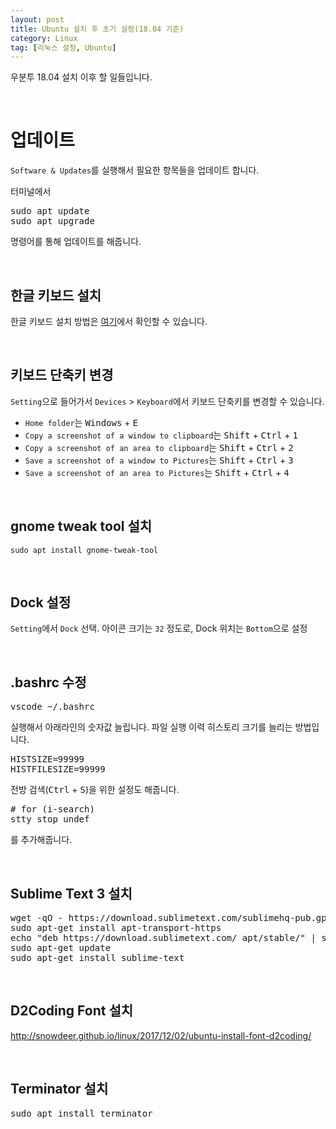 ```yaml
---
layout: post
title: Ubuntu 설치 후 초기 설정(18.04 기준)
category: Linux
tag: [리눅스 설정, Ubuntu]
---
```


우분투 18.04 설치 이후 할 일들입니다.

<br>

# 업데이트

 `Software & Updates`를 실행해서 필요한 항목들을 업데이트 합니다. 

터미널에서

<pre class="prettyprint">
sudo apt update
sudo apt upgrade
</pre>

명령어를 통해 업데이트를 해줍니다.

<br>

## 한글 키보드 설치

한글 키보드 설치 방법은 [여기](/linux/2018/07/12/ubuntu-18p04-install-korean-keyboard/)에서 확인할 수 있습니다.

<br>

## 키보드 단축키 변경

`Setting`으로 들어가서 `Devices` > `Keyboard`에서 키보드 단축키를 변경할 수 있습니다.

* `Home folder`는 <kbd>Windows</kbd> + <kbd>E</kbd>
* `Copy a screenshot of a window to clipboard`는 <kbd>Shift</kbd> + <kbd>Ctrl</kbd> + <kbd>1</kbd>
* `Copy a screenshot of an area to clipboard`는 <kbd>Shift</kbd> + <kbd>Ctrl</kbd> + <kbd>2</kbd>
* `Save a screenshot of a window to Pictures`는 <kbd>Shift</kbd> + <kbd>Ctrl</kbd> + <kbd>3</kbd>
* `Save a screenshot of an area to Pictures`는 <kbd>Shift</kbd> + <kbd>Ctrl</kbd> + <kbd>4</kbd>

<br>

## gnome tweak tool 설치

~~~
sudo apt install gnome-tweak-tool
~~~

<br>

## Dock 설정

`Setting`에서 `Dock` 선택. 아이콘 크기는 `32` 정도로, Dock 위치는 `Bottom`으로 설정

<br>

## .bashrc 수정

<pre class="prettyprint">
vscode ~/.bashrc
</pre>

실행해서 아래라인의 숫자값 늘립니다. 파일 실행 이력 히스토리 크기를 늘리는 방법입니다.

<pre class="prettyprint">
HISTSIZE=99999
HISTFILESIZE=99999
</pre>

전방 검색(<kbd>Ctrl</kbd> + <kbd>S</kbd>)을 위한 설정도 해줍니다.

<pre class="prettyprint">
# for (i-search)
stty stop undef
</pre>

를 추가해줍니다.

<br>

## Sublime Text 3 설치

<pre class="prettyprint">
wget -qO - https://download.sublimetext.com/sublimehq-pub.gpg | sudo apt-key add -
sudo apt-get install apt-transport-https
echo "deb https://download.sublimetext.com/ apt/stable/" | sudo tee /etc/apt/sources.list.d/sublime-text.list
sudo apt-get update
sudo apt-get install sublime-text
</pre>

<br>

## D2Coding Font 설치

http://snowdeer.github.io/linux/2017/12/02/ubuntu-install-font-d2coding/

<br>

## Terminator 설치

<pre class="prettyprint">
sudo apt install terminator
</pre>